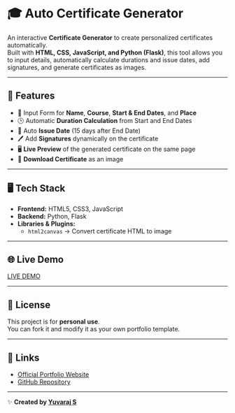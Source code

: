 # 🎓 Auto Certificate Generator

An interactive **Certificate Generator** to create personalized certificates automatically.  
Built with **HTML, CSS, JavaScript, and Python (Flask)**, this tool allows you to input details, automatically calculate durations and issue dates, add signatures, and generate certificates as images.

---

## 🚀 Features

- 📝 Input Form for **Name**, **Course**, **Start & End Dates**, and **Place**  
- 🕒 Automatic **Duration Calculation** from Start and End Dates  
- 📅 Auto **Issue Date** (15 days after End Date)  
- 🖊️ Add **Signatures** dynamically on the certificate  
- 🖥️ **Live Preview** of the generated certificate on the same page  
- 💾 **Download Certificate** as an image  

---

## 🖥️ Tech Stack

- **Frontend:** HTML5, CSS3, JavaScript  
- **Backend:** Python, Flask  
- **Libraries & Plugins:**  
  - `html2canvas` → Convert certificate HTML to image  

---



## 🌐 Live Demo

[LIVE DEMO](https://yuvarajssyk.github.io/auto-certificate-generator/)  

---

## 📄 License

This project is for **personal use**.  
You can fork it and modify it as your own portfolio template.

---

## 🔗 Links

- [Official Portfolio Website](https://yuvarajssyk02.netlify.app/)  
- [GitHub Repository](https://github.com/yuvarajssyk)  

---

✨ **Created by [Yuvaraj S](https://github.com/yuvarajssyk)**
